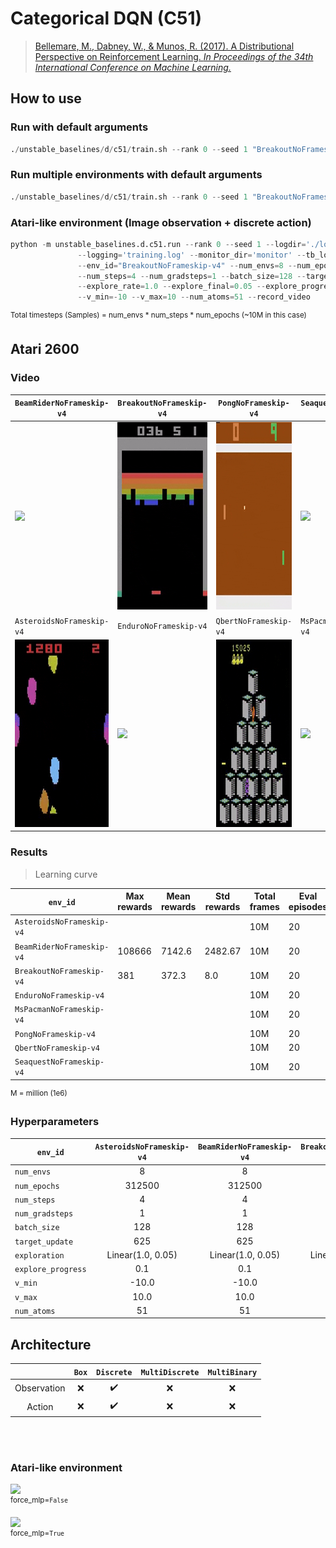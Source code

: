# Categorical DQN (C51)

> [Bellemare, M., Dabney, W., & Munos, R. (2017). A Distributional Perspective on Reinforcement Learning. *In Proceedings of the 34th International Conference on Machine Learning.*](https://arxiv.org/abs/1707.06887)


## How to use

### Run with default arguments
```python
./unstable_baselines/d/c51/train.sh --rank 0 --seed 1 "BreakoutNoFrameskip-v4"
```

### Run multiple environments with default arguments
```python
./unstable_baselines/d/c51/train.sh --rank 0 --seed 1 "BreakoutNoFrameskip-v4" "SeaquestNoFrameskip-v4"
```

### Atari-like environment (Image observation + discrete action)
```python
python -m unstable_baselines.d.c51.run --rank 0 --seed 1 --logdir='./log/{env_id}/dqn/{rank}' \
               --logging='training.log' --monitor_dir='monitor' --tb_logdir='' --model_path='model/weights' \
               --env_id="BreakoutNoFrameskip-v4" --num_envs=8 --num_epochs=312500 \
               --num_steps=4 --num_gradsteps=1 --batch_size=128 --target_update=625 \
               --explore_rate=1.0 --explore_final=0.05 --explore_progress=0.1 \
               --v_min=-10 --v_max=10 --num_atoms=51 --record_video
```

<sup>Total timesteps (Samples) = num_envs * num_steps * num_epochs (~10M in this case)</sup><br>


## Atari 2600

### Video

| `BeamRiderNoFrameskip-v4` | `BreakoutNoFrameskip-v4` | `PongNoFrameskip-v4` | `SeaquestNoFrameskip-v4` |
|---------------------------|--------------------------|----------------------|--------------------------|
|<img src="https://github.com/Ending2015a/unstable_baselines_assets/blob/master/images/c51.BeamRiderNoFrameskip-v4.eval.gif" height=300px>|<img src="https://github.com/Ending2015a/unstable_baselines_assets/blob/master/images/c51.BreakoutNoFrameskip-v4.eval.gif" height=300px>|<img src="https://github.com/Ending2015a/unstable_baselines_assets/blob/master/images/c51.PongNoFrameskip-v4.eval.gif" height=300px>|<img src="https://github.com/Ending2015a/unstable_baselines_assets/blob/master/images/c51.SeaquestNoFrameskip-v4.eval.gif" height=300px>|
| `AsteroidsNoFrameskip-v4` | `EnduroNoFrameskip-v4`   | `QbertNoFrameskip-v4` | `MsPacmanNoFrameskip-v4` |
|<img src="https://github.com/Ending2015a/unstable_baselines_assets/blob/master/images/c51.AsteroidsNoFrameskip-v4.eval.gif" height=300px>|<img src="https://github.com/Ending2015a/unstable_baselines_assets/blob/master/images/c51.EnduroNoFrameskip-v4.eval.gif" height=300px>|<img src="https://github.com/Ending2015a/unstable_baselines_assets/blob/master/images/c51.QbertNoFrameskip-v4.eval.gif" height=300px>|<img src="https://github.com/Ending2015a/unstable_baselines_assets/blob/master/images/c51.MsPacmanNoFrameskip-v4.eval.gif" height=300px>|

### Results

> Learning curve

| `env_id`                  | Max rewards | Mean rewards | Std rewards | Total frames | Eval episodes |
|---------------------------|-------------|--------------|-------------|--------------|---------------|
| `AsteroidsNoFrameskip-v4` |             |              |             | 10M          | 20            |
| `BeamRiderNoFrameskip-v4` | 108666      | 7142.6       | 2482.67     | 10M          | 20            |
| `BreakoutNoFrameskip-v4`  | 381         | 372.3        | 8.0         | 10M          | 20            |
| `EnduroNoFrameskip-v4`    |             |              |             | 10M          | 20            |
| `MsPacmanNoFrameskip-v4`  |             |              |             | 10M          | 20            |
| `PongNoFrameskip-v4`      |             |              |             | 10M          | 20            |
| `QbertNoFrameskip-v4`     |             |              |             | 10M          | 20            |
| `SeaquestNoFrameskip-v4`  |             |              |             | 10M          | 20            |

<sup>M = million (1e6)</sup><br>

### Hyperparameters


| `env_id`           | `AsteroidsNoFrameskip-v4` | `BeamRiderNoFrameskip-v4` | `BreakoutNoFrameskip-v4` | `EnduroNoFrameskip-v4` | `MsPacmanNoFrameskip-v4` | `PongNoFrameskip-v4` | `QbertNoFrameskip-v4` | `SeaquestNoFrameskip-v4` |
|--------------------|:-------------------------:|:-------------------------:|:------------------------:|:----------------------:|:------------------------:|:--------------------:|:---------------------:|:------------------------:|
| `num_envs`         |             8             |             8             |             8            |            8           |             8            |           8          |           8           |             8            |
| `num_epochs`       |           312500          |           312500          |          312500          |         312500         |          312500          |        312500        |         312500        |          312500          |
| `num_steps`        |             4             |             4             |             4            |            4           |             4            |           4          |           4           |             4            |
| `num_gradsteps`    |             1             |             1             |             1            |            1           |             1            |           1          |           1           |             1            |
| `batch_size`       |            128            |            128            |            128           |           128          |            128           |          128         |          128          |            128           |
| `target_update`    |            625            |            625            |            625           |           625          |            625           |          625         |          625          |            625           |
| `exploration`      |     Linear(1.0, 0.05)     |     Linear(1.0, 0.05)     |     Linear(1.0, 0.05)    |    Linear(1.0, 0.05)   |     Linear(1.0, 0.05)    |   Linear(1.0, 0.05)  |   Linear(1.0, 0.05)   |     Linear(1.0, 0.05)    |
| `explore_progress` |            0.1            |            0.1            |            0.1           |           0.1          |            0.1           |          0.1         |          0.1          |            0.1           |
| `v_min`            |           -10.0           |           -10.0           |           -10.0          |          -10.0         |           -10.0          |         -10.0        |         -10.0         |           -10.0          |
| `v_max`            |            10.0           |            10.0           |           10.0           |          10.0          |           10.0           |         10.0         |          10.0         |           10.0           |
| `num_atoms`        |             51            |             51            |            51            |           51           |            51            |          51          |           51          |            51            |

## Architecture

|             | `Box`              | `Discrete`         | `MultiDiscrete` | `MultiBinary` |
|:-----------:|:------------------:|:------------------:|:---------------:|:-------------:|
| Observation | :x:                | :heavy_check_mark: | :x:             | :x:           |
| Action      | :x:                | :heavy_check_mark: | :x:             | :x:           |

<br/>
<br/>

### Atari-like environment
![](https://g.gravizo.com/source/svg/c51_discrete?https%3A%2F%2Fraw.githubusercontent.com%2FEnding2015a%2Funstable_baselines_assets%2Fmaster%2Fscripts%2Farch%2Fc51.arch.md)
<br/>
<sup>force_mlp=`False`</sup><br>


![](https://g.gravizo.com/source/svg/c51_continuous?https%3A%2F%2Fraw.githubusercontent.com%2FEnding2015a%2Funstable_baselines_assets%2Fmaster%2Fscripts%2Farch%2Fc51.arch.md)
<br/>
<sup>force_mlp=`True`</sup><br>
